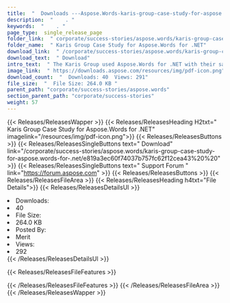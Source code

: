 ```yaml
---
title:  "  Downloads ---Aspose.Words-karis-group-case-study-for-aspose.words-for-.net . " 
description:  "    . " 
keywords:  "    . " 
page_type:  single_release_page
folder_link:  " corporate/success-stories/aspose.words/karis-group-case-study-for-aspose.words-for-.net/"
folder_name:  " Karis Group Case Study for Aspose.Words for .NET"
download_link:  " /corporate/success-stories/aspose.words/karis-group-case-study-for-aspose.words-for-.net/e819a3ec60f74037b757fc62f12cea43"
download_text:  " Download"
intro_text:  " The Karis Group used Aspose.Words for .NET with their salesforce.com solution. T..."
image_link:  " https://downloads.aspose.com/resources/img/pdf-icon.png"
download_count:  "  Downloads: 40  Views: 291"
file_size:  "  File Size: 264.0 KB "
parent_path: "corporate/success-stories/aspose.words"
section_parent_path: "corporate/success-stories"
weight: 57 
---
```


{{< Releases/ReleasesWapper >}}
  {{< Releases/ReleasesHeading H2txt=" Karis Group Case Study for Aspose.Words for .NET" imagelink="/resources/img/pdf-icon.png">}}
  {{< Releases/ReleasesButtons >}}
    {{< Releases/ReleasesSingleButtons text=" Download" link="/corporate/success-stories/aspose.words/karis-group-case-study-for-aspose.words-for-.net/e819a3ec60f74037b757fc62f12cea43%20%20" >}}
    {{< Releases/ReleasesSingleButtons text=" Support Forum " link="https://forum.aspose.com" >}}
  {{< Releases/ReleasesButtons >}}
  {{< Releases/ReleasesFileArea >}}
    {{< Releases/ReleasesHeading h4txt="File Details">}}
    {{< Releases/ReleasesDetailsUl >}}
             <li>Downloads:</li><li>40</li><li>File Size:</li><li>264.0 KB</li><li>Posted By:</li><li>Merit</li><li>Views:</li><li>292</li>
    {{< /Releases/ReleasesDetailsUl >}}

  {{< Releases/ReleasesFileFeatures >}}
      
  {{< /Releases/ReleasesFileFeatures >}}
 {{< /Releases/ReleasesFileArea >}}
{{< /Releases/ReleasesWapper >}}


